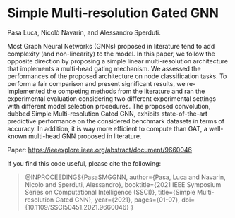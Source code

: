# Simple Multi-resolution Gated GNN

Pasa Luca, Nicolò Navarin, and Alessandro Sperduti.

Most Graph Neural Networks (GNNs) proposed in literature tend to add complexity (and non-linearity) to the model. In this paper, we follow the opposite direction by proposing a simple linear multi-resolution architecture that implements a multi-head gating mechanism. We assessed the performances of the proposed architecture on node classification tasks. To perform a fair comparison and present significant results, we re-implemented the competing methods from the literature and ran the experimental evaluation considering two different experimental settings with different model selection procedures. The proposed convolution, dubbed Simple Multi-resolution Gated GNN, exhibits state-of-the-art predictive performance on the considered benchmark datasets in terms of accuracy. In addition, it is way more efficient to compute than GAT, a well-known  multi-head GNN proposed in literature.

Paper: https://ieeexplore.ieee.org/abstract/document/9660046

If you find this code useful, please cite the following:

>@INPROCEEDINGS{PasaSMGGNN,
  author={Pasa, Luca and Navarin, Nicolo and Sperduti, Alessandro},
  booktitle={2021 IEEE Symposium Series on Computational Intelligence (SSCI)}, 
  title={Simple Multi-resolution Gated GNN}, 
  year={2021},
  pages={01-07},
  doi={10.1109/SSCI50451.2021.9660046}
  }

